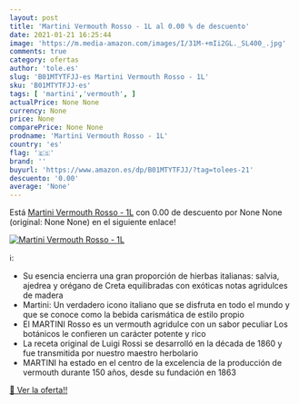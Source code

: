 ```yaml
---
layout: post
title: 'Martini Vermouth Rosso - 1L al 0.00 % de descuento'
date: 2021-01-21 16:25:44
image: 'https://m.media-amazon.com/images/I/31M-+mIi2GL._SL400_.jpg'
comments: true
category: ofertas
author: 'tole.es'
slug: 'B01MTYTFJJ-es Martini Vermouth Rosso - 1L'
sku: 'B01MTYTFJJ-es'
tags: [ 'martini','vermouth', ]
actualPrice: None None
currency: None
price: None
comparePrice: None None
prodname: 'Martini Vermouth Rosso - 1L'
country: 'es'
flag: '🇪🇸'
brand: ''
buyurl: 'https://www.amazon.es/dp/B01MTYTFJJ/?tag=tolees-21'
descuento: '0.00'
average: 'None'
---
```


Está [Martini Vermouth Rosso - 1L](https://www.amazon.es/dp/B01MTYTFJJ/?tag=tolees-21) con 0.00 de descuento por None None (original: None None) en el siguiente enlace!

[![Martini Vermouth Rosso - 1L](https://m.media-amazon.com/images/I/31M-+mIi2GL._SL400_.jpg)](https://www.amazon.es/dp/B01MTYTFJJ/?tag=tolees-21)

ℹ️:

- Su esencia encierra una gran proporción de hierbas italianas: salvia, ajedrea y orégano de Creta equilibradas con exóticas notas agridulces de madera
- Martini: Un verdadero icono italiano que se disfruta en todo el mundo y que se conoce como la bebida carismática de estilo propio
- El MARTINI Rosso es un vermouth agridulce con un sabor peculiar Los botánicos le confieren un carácter potente y rico
- La receta original de Luigi Rossi se desarrolló en la década de 1860 y fue transmitida por nuestro maestro herbolario
- MARTINI ha estado en el centro de la excelencia de la producción de vermouth durante 150 años, desde su fundación en 1863

[🛒 Ver la oferta!!](https://www.amazon.es/dp/B01MTYTFJJ/?tag=tolees-21)
